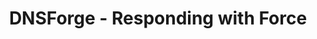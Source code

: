 ---
title: "DNSForge - Responding with Force"
tags:
- red team
- internal network
redirect_to:
  - https://www.aon.com/en/insights/cyber-labs/dnsforge-responding-with-force
---